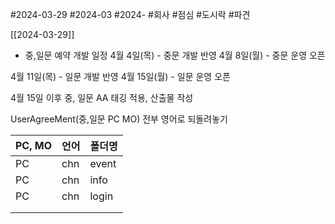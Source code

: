 #2024-03-29
#2024-03
#2024- 
#회사 
#점심 
#도시락
#파견 

[[2024-03-29]]

* 중,일문 예약 개발 일정
4월 4일(목) - 중문 개발 반영
4월 8일(월) - 중문 운영 오픈

4월 11일(목) - 일문 개발 반영
4월 15일(월) - 일문 운영 오픈

4월 15일 이후 중, 일문 AA 태깅 적용, 산출물 작성


UserAgreeMent(중,일문 PC MO) 전부 영어로 되돌려놓기

| PC, MO | 언어  | 폴더명   |
| ------ | --- | ----- |
| PC     | chn | event |
| PC     | chn | info  |
| PC     | chn | login |
|        |     |       |
|        |     |       |

